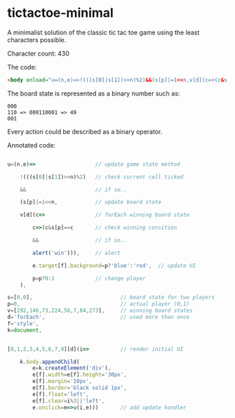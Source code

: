# tictactoe-minimal
A minimalist solution of the classic tic tac toe game using the least characters possible.

Character count: 430

The code:
```html
<body onload="u=(n,e)=>!(((s[0]|s[1])>>n)%2)&&(s[p]|=1<<n,v[d](c=>(c&s[p]==c&&alert('win'))),e.target[f].background=p?'blue':'red',p=p?0:1),s=[0,0],p=0,v=[292,146,73,224,56,7,84,273],d='forEach',f='style',k=document,[0,1,2,3,4,5,6,7,8][d](i=>k.body.appendChild(e=k.createElement('div'),e[f].width=e[f].height='30px',e[f].margin='10px',e[f].border='black solid 1px',e[f].float='left',e[f].clear=i%3||'left',e.onclick=e=>u(i,e)))"/>
```

The board state is represented as a binary number such as:

```
000
110 => 000110001 => 49
001
```

Every action could be described as a binary operator.

Annotated code:
```javascript

u=(n,e)=>					// update game state method

	!(((s[0]|s[1])>>n)%2)	// check current cell ticked

	&&						// if so..

	(s[p]|=1<<n,			// update board state

	v[d](c=>				// forEach winning board state

		c=>(c&s[p]==c		// check winning consition

		&&					// if so..

		alert('win'))),		// alert

		e.target[f].background=p?'blue':'red',	// update UI

		p=p?0:1				// change player
	),

s=[0,0],							// board state for two players
p=0,								// actual player (0,1)
v=[292,146,73,224,56,7,84,273],		// winning board states
d='forEach',						// used more than once
f='style',
k=document,


[0,1,2,3,4,5,6,7,8][d](i=>			// render initial UI

	k.body.appendChild(
		e=k.createElement('div'),
		e[f].width=e[f].height='30px',
		e[f].margin='10px',
		e[f].border='black solid 1px',
		e[f].float='left',
		e[f].clear=i%3||'left',
		e.onclick=e=>u(i,e)))		// add update handler

```
